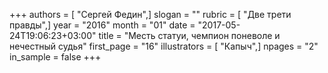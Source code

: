 +++
authors = [ "Сергей Федин",]
slogan = ""
rubric = [ "Две трети правды",]
year = "2016"
month = "01"
date = "2017-05-24T19:06:23+03:00"
title = "Месть статуи, чемпион поневоле и нечестный судья"
first_page = "16"
illustrators = [ "Капыч",]
npages = "2"
in_sample = false
+++
